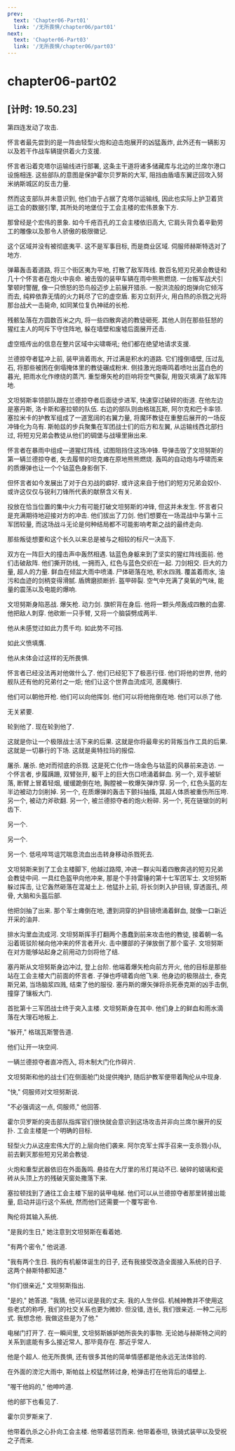 ```yaml
---
prev:
  text: 'Chapter06-Part01'
  link: '/无所畏惧/chapter06/part01'
next:
  text: 'Chapter06-Part03'
  link: '/无所畏惧/chapter06/part03'
---
```


# chapter06-part02

## [计时: 19.50.23]

第四连发动了攻击.

怀言者最先尝到的是一阵由轻型火炮和迫击炮展开的凶猛轰炸, 此外还有一辆影刃以及若干作战车辆提供着火力支援.

怀言者沿着克塔尔运输线进行部署, 这条主干道将诸多储藏库与北边的兰席尔港口设施相连. 这些部队的意图是保护霍尔贝罗斯的大军, 阻挡由盾墙东翼迂回攻入努米纳斯城区的反击力量.

然而这支部队并未意识到, 他们由于占据了克塔尔运输线, 因此也实际上护卫着货运工会的数据引擎, 其所处的地堡位于工会主楼的宏伟景象下方.

那曾经是个宏伟的景象. 如今千疮百孔的工会主楼依旧高大, 它肩头背负着辛勤劳工的雕像以及那令人骄傲的极限徽记.

这个区域并没有被彻底夷平. 这不是军事目标, 而是商业区域. 伺服师赫斯特选对了地方.

弹幕轰击着道路, 将三个街区夷为平地, 打散了敌军阵线. 数百名短刃兄弟会教徒和几十个怀言者在炮火中丧命. 被击毁的装甲车辆在雨中熊熊燃烧. 一台叛军战犬引擎顿时警醒, 像一只愤怒的恐鸟般迈步上前展开猎杀. 一股洪流般的炮弹向它倾泻而去, 纯粹依靠无情的火力耗尽了它的虚空盾. 影刃立刻开火, 用白热的杀戮之光将那台战犬一击毙命, 如同某位复仇神祗的长枪.

残骸坠落在方圆数百米之内, 将一些四散奔逃的教徒砸死. 其他人则在那些狂怒的猩红主人的呵斥下守住阵地, 躲在墙壁和废墟后面展开还击.

虚空瓶传出的信息在整片区域中尖啸嘶吼; 他们都在绝望地请求支援.

兰德掠夺者猛冲上前, 装甲淌着雨水, 开过满是积水的道路. 它们撞倒墙壁, 压过乱石, 将那些被困在倒塌掩体里的教徒碾成粉末. 侧挂激光炮嘶鸣着喷吐出蓝白色的暮光, 把雨水化作缭绕的蒸汽. 重型爆矢枪的巨响将空气撕裂, 用毁灭填满了敌军阵地.

文坦努斯率领部队跟在兰德掠夺者后面徒步进军, 快速穿过破碎的街道. 在他左边是塞丹斯, 洛卡斯和塞拉顿的队伍. 右边的部队则由格瑞瓦斯, 阿尔克和巴卡率领. 塞拉米卡的护教军组成了一道宽阔的右翼力量, 将魔环教徒在重整后展开的一场反冲锋化为乌有. 斯帕兹的步兵聚集在军团战士们的后方和左翼, 从运输线西北部扫过, 将短刃兄弟会教徒从他们的碉堡与战壕里揪出来.

怀言者在暴雨中组成一道猩红阵线, 试图阻挡住这场冲锋. 导弹击毁了文坦努斯的第一辆兰德掠夺者, 失去履带的坦克瘫在原地熊熊燃烧. 轰鸣的自动炮与呼啸而来的质爆弹也让一个个钴蓝色身影倒下.

但怀言者如今发展出了对于白刃战的癖好. 或许这来自于他们的短刃兄弟会奴仆. 或许这仅仅与锐利刀锋所代表的献祭含义有关.

投放在恰当位置的集中火力有可能打破文坦努斯的冲锋, 但这并未发生. 怀言者只是充满期待地迎接对方的冲击. 他们拔出了刀剑. 他们想要在一场混战中与第十三军团较量, 而这场战斗无论是何种结局都不可能影响考斯之战的最终走向.

那些叛徒想要和这个长久以来总是被与之相较的标尺一决高下.

双方在一阵巨大的撞击声中轰然相遇. 钴蓝色身躯来到了坚实的猩红阵线面前. 他们击破敌阵. 他们撕开防线, 一拥而入, 红色与蓝色交织在一起. 刀剑相交. 巨大的力量, 超人的力量. 鲜血在倾盆大雨中喷涌. 尸体砸落在地, 积水四溅. 覆盖着雨水, 油污和血迹的剑柄变得滑腻. 盾牌磨损断折. 盔甲碎裂. 空气中充满了臭氧的气味, 能量的震荡以及电能的爆响.

文坦努斯身陷恶战. 爆矢枪. 动力剑. 旗帜背在身后. 他将一颗头颅轰成四散的血雾. 他把敌人刺穿. 他砍断一只手臂, 又将一个脑袋劈成两半.

他从未感觉过如此力贯千均. 如此势不可挡.

如此义愤填膺.

他从未体会过这样的无所畏惧.

怀言者已经没法再对他做什么了. 他们已经犯下了极恶行径. 他们将他的世界, 他的舰队还有他的兄弟付之一炬; 他们让这个世界血流成河, 恶魔横行.

他们可以朝他开枪. 他们可以向他挥剑. 他们可以将他拖倒在地. 他们可以杀了他.

无关紧要.

轮到他了. 现在轮到他了.

这就是你让一个极限战士活下来的后果. 这就是你将最卑劣的背叛当作工具的后果. 这就是一切暴行的下场. 这就是奥特拉玛的报偿.

屠杀. 屠杀. 绝对而彻底的杀戮. 这是死亡化作一场金色与钴蓝的风暴前来造访. 一个怀言者, 步履蹒跚, 双臂张开, 躯干上的巨大伤口喷涌着鲜血. 另一个, 双手被斩落, 断臂上冒着轻烟, 缓缓跪倒在地, 胸膛被一枚爆矢弹炸穿. 另一个, 红色头盔的左半边被动力剑削掉. 另一个, 在质爆弹的轰击下颤抖抽搐, 其超人体质被重伤所压垮. 另一个, 被动力斧砍翻. 另一个, 被兰德掠夺者的炮火粉碎. 另一个, 死在链锯剑的利齿下.

另一个.

另一个.

另一个. 低吼啐骂诅咒喘息流血出击转身移动杀戮死去.

文坦努斯来到了工会主楼脚下, 他越过路障, 冲进一群尖叫着四散奔逃的短刃兄弟会教徒中间. 一具红色盔甲向他冲来, 那是个手持雷锤的第十七军团军士. 文坦努斯躲过挥击, 让它轰然砸落在混凝土上. 他猛扑上前, 将长剑刺入护目镜, 穿透面孔, 颅骨, 大脑和头盔后部.

他把剑抽了出来. 那个军士瘫倒在地, 遭到洞穿的护目镜喷涌着鲜血, 就像一口新近开采的油井.

排水沟里血流成河. 文坦努斯挥手打翻两个愚蠢到前来攻击他的教徒, 接着朝一名沿着斑驳阶梯向他冲来的怀言者开火. 击中腰部的子弹放倒了那个蛮子. 文坦努斯在对方能够站起身之前用动力剑将他了结.

塞丹斯从文坦努斯身边冲过, 登上台阶. 他端着爆矢枪向前方开火, 他的目标是那些站在工会主楼大门前面的怀言者. 子弹也呼啸着向他飞来. 他身边的极限战士, 泰克斯兄弟, 当场脑浆四溅, 结束了他的服役. 塞丹斯的爆矢弹将杀死泰克斯的凶手击倒, 撞穿了镶板大门.

首批第十三军团战士终于突入主楼. 文坦努斯身在其中. 他们身上的鲜血和雨水滴落在大理石地板上.

"躲开," 格瑞瓦斯警告道.

他们让开一块空间.

一辆兰德掠夺者直冲而入, 将木制大门化作碎片.

文坦努斯和他的战士们在侧面舱门处提供掩护, 随后护教军便带着陶伦从中现身.

"快," 伺服师对文坦努斯说.

"不必强调这一点, 伺服师," 他回答.

霍尔贝罗斯的突击部队指挥官们很快就会意识到这场攻击并非向兰席尔展开的反扑. 工会主楼是一个明确的目标.

轻型火力从这座宏伟大厅的上层向他们袭来. 阿尔克军士挥手召来一支杀戮小队, 前去剿灭那些短刃兄弟会教徒.

火炮和重型武器依旧在外面轰鸣. 悬挂在大厅里的吊灯晃动不已. 破碎的玻璃和瓷砖从头顶上方的残破天窗处撒落下来.

塞拉顿找到了通往工会主楼下层的装甲电梯. 他们可以从兰德掠夺者那里转接出能量, 启动并运行这个系统, 然而他们还需要一个覆写密令.

陶伦将其输入系统.

"是我的生日," 她注意到文坦努斯在看着她.

"有两个密令," 他说道.

"我有两个生日. 我的有机躯体诞生的日子, 还有我接受改造全面接入系统的日子. 这两个赫斯特都知道."

"你们很亲近," 文坦努斯指出.

"是的," 她答道. "我猜, 他可以说是我的丈夫. 我的人生伴侣. 机械神教并不使用这些老式的称呼, 我们的社交关系也更为微妙. 但没错, 连长, 我们很亲近. 一种二元形式. 我想念他. 我做这些是为了他."

电梯门打开了. 在一瞬间里, 文坦努斯嫉妒她所丧失的事物. 无论她与赫斯特之间的关系到底能有多么接近常人, 那毕竟存在. 那近乎常人.

他是个超人. 他无所畏惧, 还有很多其他的简单情感都是他永远无法体验的.

在外面的滂沱大雨中, 斯帕兹上校猛然转过身, 枪弹击打在他背后的墙壁上.

"喔干他妈的," 他呻吟道.

他的部下也看见了.

霍尔贝罗斯来了.

他带着仇杀之心扑向工会主楼. 他带着惩罚而来. 他带着泰坦, 铁骑式装甲以及受祝之子而来.
